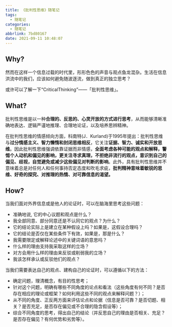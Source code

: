 ```yaml
---
title: 《批判性思维》随笔记
tags:
  - 随笔记
categories:
  - 随笔记
abbrlink: 7bd80167
date: 2021-09-11 10:48:07
---
```


## Why?

然而在这样一个信息过载的时代里，形形色色的声音与观点鱼龙混杂。生活在信息洪流中的我们，应该如何避免随波逐流，做到真正的独立思考？

或许可以了解一下“CriticalThinking”——「批判性思维」。

## What?

批判性思维是以一种**合理的、反思的、心灵开放的方式进行思考**，从而能够清晰准确地表达、逻辑严谨地推理、合理地论证，以及培养思辨精神。

在批判性思维的情感倾向方面，科南特(J．Kurland)于1995年提出：批判性思维与**过分情感主义、智力懒惰和封闭思维相反**，它关注**证据、智力、诚实和开放思维**。因此批判性思维强调依靠证据而非情感，**全面考虑各种可能的观点和解释，警惕个人动机和偏见的影响，更关注寻求真理，不拒绝非流行的观点，意识到自己的偏见、歧视，自觉避免或减少这些偏见对判断的影响**。此外，具有批判性思维并不意味着总是对任何人和任何事持否定态度和吹毛求疵，**批判精神意味着敏锐的思维、好奇的探究、对推理的热情、对可靠信息的渴望。**

<!--more-->

## How?

当我们面对外界信息或是他人的论证时，可以在脑海里思考这些问题：

- 准确地说, 它的中心议题和观点是什么？
- 我全部同意、部分同意还是不认同它的观点？为什么？
- 它的结论实际上是建立在某种假设上吗？如果是，这假设合理吗？
- 它的结论是否仅在某些条件下有效，如果是，那是什么？
- 我需要限定或解释论述中的关键词语的意思吗？
- 什么样的理由支持我采取这样的立场？
- 对方会用什么样的理由来反驳或削弱我的立场？
- 我该怎样承认或反驳他们的观点？



当我们需要表达自己的观点、建构自己的论证时，可以遵循以下的方法：

- 确定问题，理清概念，有目的性思考；
- 针对这个问题，明确有哪些不同角度的论点和看法（这些角度有何不同？是否存在相应的理论或框架？如何利用这些不同的观点来解释问题？）；
- 从不同的角度、正反两方面来评估论点和论据（信息是否可靠？是否切题、相关？是否充足，是否存在偏见或不合理的隐含假设等）；
-  综合不同角度的思考，得出自己的结论（并反思自己的理由是否相关、充足？是否存在偏见？有何优势和劣势等）。


